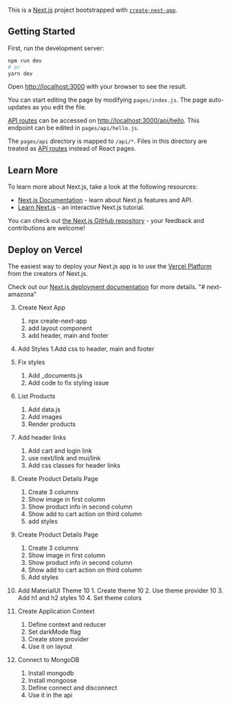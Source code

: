 This is a [Next.js](https://nextjs.org/) project bootstrapped with [`create-next-app`](https://github.com/vercel/next.js/tree/canary/packages/create-next-app).

## Getting Started

First, run the development server:

```bash
npm run dev
# or
yarn dev
```

Open [http://localhost:3000](http://localhost:3000) with your browser to see the result.

You can start editing the page by modifying `pages/index.js`. The page auto-updates as you edit the file.

[API routes](https://nextjs.org/docs/api-routes/introduction) can be accessed on [http://localhost:3000/api/hello](http://localhost:3000/api/hello). This endpoint can be edited in `pages/api/hello.js`.

The `pages/api` directory is mapped to `/api/*`. Files in this directory are treated as [API routes](https://nextjs.org/docs/api-routes/introduction) instead of React pages.

## Learn More

To learn more about Next.js, take a look at the following resources:

- [Next.js Documentation](https://nextjs.org/docs) - learn about Next.js features and API.
- [Learn Next.js](https://nextjs.org/learn) - an interactive Next.js tutorial.

You can check out [the Next.js GitHub repository](https://github.com/vercel/next.js/) - your feedback and contributions are welcome!

## Deploy on Vercel

The easiest way to deploy your Next.js app is to use the [Vercel Platform](https://vercel.com/new?utm_medium=default-template&filter=next.js&utm_source=create-next-app&utm_campaign=create-next-app-readme) from the creators of Next.js.

Check out our [Next.js deployment documentation](https://nextjs.org/docs/deployment) for more details.
"# next-amazona"

3. Create Next App

   1. npx create-next-app
   2. add layout component
   3. add header, main and footer

4. Add Styles
   1.Add css to header, main and footer

5. Fix styles

   1. Add \_documents.js
   2. Add code to fix styling issue

6. List Products

   1. Add data.js
   2. Add images
   3. Render products

7. Add header links
   1. Add cart and login link
   2. use next/link and mui/link
   3. Add css classes for header links
8. Create Product Details Page
   1. Create 3 columns
   2. Show image in first column
   3. Show product info in second column
   4. Show add to cart action on third column
   5. add styles
9. Create Product Details Page
   1. Create 3 columns
   2. Show image in first column
   3. Show product info in second column
   4. Show add to cart action on third column
   5. Add styles
10. Add MaterialUI Theme
    10 1. Create theme
    10 2. Use theme provider
    10 3. Add h1 and h2 styles
    10 4. Set theme colors
11. Create Application Context
    1. Define context and reducer
    2. Set darkMode flag
    3. Create store provider
    4. Use it on layout
12. Connect to MongoDB
    1. Install mongodb
    2. Install mongoose
    3. Define connect and disconnect
    4. Use it in the api
